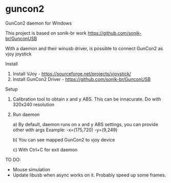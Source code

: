 # guncon2
GunCon2 daemon for Windows

This project is based on sonik-br work https://github.com/sonik-br/GunconUSB

With a daemon and their winusb driver, is possible to connect GunCon2 as vjoy joystick 

Install
 1) Install VJoy - https://sourceforge.net/projects/vjoystick/
 2) Install GunCon2 Driver - https://github.com/sonik-br/GunconUSB
 
 Setup
 1) Calibration tool to obtain x and y ABS. This can be innacurate. Do with 320x240 resolution
 2) Run daemon
 
    a) By default, daemon runs on x and y ABS settings, you can provide other with args
       Example:
         -x=(175,720) -y=(9,249)
         
    b) You can see mapped GunCon2 to vjoy device   
    
    c) With Ctrl+C for exit daemon 
      
 
TO DO:
 * Mouse simulation
 * Update libusb when async works on it. Probably speed up some frames.
 
